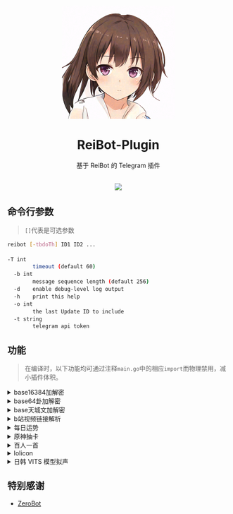<div align="center">
  <a href="https://crypko.ai/crypko/GtWYDpVMx5GYm/">
  <img src=".github/Misaki.png" alt="看板娘" width = "256">
  </a><br>

  <h1>ReiBot-Plugin</h1>
  基于 ReiBot 的 Telegram 插件<br><br>

  <img src="http://cmoe.azurewebsites.net/cmoe?name=ReiBot&theme=r34" /><br>

</div>

## 命令行参数
> `[]`代表是可选参数
```bash
reibot [-tbdoTh] ID1 ID2 ...

-T int
        timeout (default 60)
  -b int
        message sequence length (default 256)
  -d    enable debug-level log output
  -h    print this help
  -o int
        the last Update ID to include
  -t string
        telegram api token
```

## 功能
> 在编译时，以下功能均可通过注释`main.go`中的相应`import`而物理禁用，减小插件体积。

<details>
  <summary>base16384加解密</summary>

  `import _ "github.com/FloatTech/ReiBot-Plugin/plugin/b14"`

  - [x] 加密xxx

  - [x] 解密xxx

  - [x] 用yyy加密xxx

  - [x] 用yyy解密xxx

</details>

<details>
  <summary>base64卦加解密</summary>

  `import _ "github.com/FloatTech/ReiBot-Plugin/plugin/base64gua"`

  - [x] 六十四卦加密xxx

  - [x] 六十四卦解密xxx

  - [x] 六十四卦用yyy加密xxx

  - [x] 六十四卦用yyy解密xxx

</details>

<details>
  <summary>base天城文加解密</summary>

  `import _ "github.com/FloatTech/ReiBot-Plugin/plugin/baseamasiro"`

  - [x] 天城文加密xxx

  - [x] 天城文解密xxx

  - [x] 天城文用yyy加密xxx

  - [x] 天城文用yyy解密xxx

</details>

<details>
  <summary>b站视频链接解析</summary>

  `import _ "github.com/FloatTech/ReiBot-Plugin/plugin/bilibili_parse"`

  - [x] https://www.bilibili.com/video/BV1xx411c7BF | https://www.bilibili.com/video/av1605 | https://b23.tv/I8uzWCA | https://www.bilibili.com/video/bv1xx411c7BF

</details>

<details>
  <summary>每日运势</summary>

  `import _ "github.com/FloatTech/ReiBot-Plugin/plugin/fortune"`

  - [x] 运势 | 抽签

  - [x] 设置底图[车万 DC4 爱因斯坦 星空列车 樱云之恋 富婆妹 李清歌 公主连结 原神 明日方舟 碧蓝航线 碧蓝幻想 战双 阴阳师 赛马娘 东方归言录 奇异恩典 夏日口袋 ASoul]

</details>

<details>
  <summary>原神抽卡</summary>

  `import _ "github.com/FloatTech/ReiBot-Plugin/plugin/genshin"`

  - [x] 切换原神卡池

  - [x] 原神十连

</details>

<details>
  <summary>百人一首</summary>

  `import _ "github.com/FloatTech/ReiBot-Plugin/plugin/hyaku"`

  - [x] 百人一首

  - [x] 百人一首之n

</details>

<details>
  <summary>lolicon</summary>

  `import _ "github.com/FloatTech/ReiBot-Plugin/plugin/lolicon"`

  - [x] 来份萝莉

</details>

<details>
  <summary>日韩 VITS 模型拟声</summary>

  `import _ "github.com/FloatTech/ReiBot-Plugin/plugin/moegoe"`

  - [x] 让[宁宁|爱瑠|芳乃|茉子|丛雨|小春|七海]说(日语)

  - [x] 让[수아|미미르|아린|연화|유화|선배]说(韩语)

</details>

## 特别感谢

- [ZeroBot](https://github.com/wdvxdr1123/ZeroBot)
